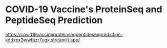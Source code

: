 # COVID-19 Vaccine's ProteinSeq and PeptideSeq Prediction
https://covid19vaccineproteinseqpeptideseqprediction-kddxpx3wwtbzr7ugx.streamlit.app/
